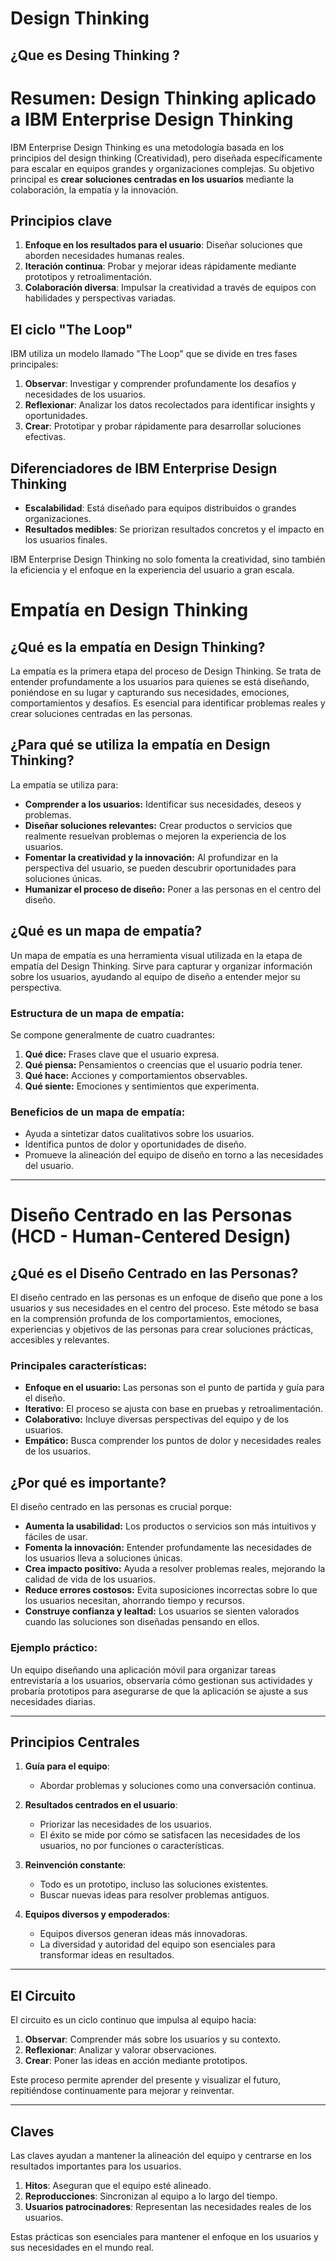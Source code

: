 # Design Thinking 

## ¿Que es Desing Thinking ? 

# Resumen: Design Thinking aplicado a IBM Enterprise Design Thinking

IBM Enterprise Design Thinking es una metodología basada en los principios del design thinking (Creatividad), pero diseñada específicamente para escalar en equipos grandes y organizaciones complejas. Su objetivo principal es **crear soluciones centradas en los usuarios** mediante la colaboración, la empatía y la innovación.

## Principios clave
1. **Enfoque en los resultados para el usuario**: Diseñar soluciones que aborden necesidades humanas reales.
2. **Iteración continua**: Probar y mejorar ideas rápidamente mediante prototipos y retroalimentación.
3. **Colaboración diversa**: Impulsar la creatividad a través de equipos con habilidades y perspectivas variadas.

## El ciclo "The Loop"
IBM utiliza un modelo llamado "The Loop" que se divide en tres fases principales:
1. **Observar**: Investigar y comprender profundamente los desafíos y necesidades de los usuarios.
2. **Reflexionar**: Analizar los datos recolectados para identificar insights y oportunidades.
3. **Crear**: Prototipar y probar rápidamente para desarrollar soluciones efectivas.

## Diferenciadores de IBM Enterprise Design Thinking
- **Escalabilidad**: Está diseñado para equipos distribuidos o grandes organizaciones.
- **Resultados medibles**: Se priorizan resultados concretos y el impacto en los usuarios finales.

IBM Enterprise Design Thinking no solo fomenta la creatividad, sino también la eficiencia y el enfoque en la experiencia del usuario a gran escala.

# Empatía en Design Thinking

## ¿Qué es la empatía en Design Thinking?

La empatía es la primera etapa del proceso de Design Thinking. Se trata de entender profundamente a los usuarios para quienes se está diseñando, poniéndose en su lugar y capturando sus necesidades, emociones, comportamientos y desafíos. Es esencial para identificar problemas reales y crear soluciones centradas en las personas.

## ¿Para qué se utiliza la empatía en Design Thinking?

La empatía se utiliza para:
- **Comprender a los usuarios:** Identificar sus necesidades, deseos y problemas.
- **Diseñar soluciones relevantes:** Crear productos o servicios que realmente resuelvan problemas o mejoren la experiencia de los usuarios.
- **Fomentar la creatividad y la innovación:** Al profundizar en la perspectiva del usuario, se pueden descubrir oportunidades para soluciones únicas.
- **Humanizar el proceso de diseño:** Poner a las personas en el centro del diseño.

## ¿Qué es un mapa de empatía?

Un mapa de empatía es una herramienta visual utilizada en la etapa de empatía del Design Thinking. Sirve para capturar y organizar información sobre los usuarios, ayudando al equipo de diseño a entender mejor su perspectiva.

### Estructura de un mapa de empatía:

Se compone generalmente de cuatro cuadrantes:
1. **Qué dice:** Frases clave que el usuario expresa.
2. **Qué piensa:** Pensamientos o creencias que el usuario podría tener.
3. **Qué hace:** Acciones y comportamientos observables.
4. **Qué siente:** Emociones y sentimientos que experimenta.

### Beneficios de un mapa de empatía:
- Ayuda a sintetizar datos cualitativos sobre los usuarios.
- Identifica puntos de dolor y oportunidades de diseño.
- Promueve la alineación del equipo de diseño en torno a las necesidades del usuario.

---------------------------------------------------------------------------------------------------------------------------------------------

# Diseño Centrado en las Personas (HCD - Human-Centered Design)

## ¿Qué es el Diseño Centrado en las Personas?

El diseño centrado en las personas es un enfoque de diseño que pone a los usuarios y sus necesidades en el centro del proceso. Este método se basa en la comprensión profunda de los comportamientos, emociones, experiencias y objetivos de las personas para crear soluciones prácticas, accesibles y relevantes.

### Principales características:
- **Enfoque en el usuario:** Las personas son el punto de partida y guía para el diseño.
- **Iterativo:** El proceso se ajusta con base en pruebas y retroalimentación.
- **Colaborativo:** Incluye diversas perspectivas del equipo y de los usuarios.
- **Empático:** Busca comprender los puntos de dolor y necesidades reales de los usuarios.

## ¿Por qué es importante?

El diseño centrado en las personas es crucial porque:
- **Aumenta la usabilidad:** Los productos o servicios son más intuitivos y fáciles de usar.
- **Fomenta la innovación:** Entender profundamente las necesidades de los usuarios lleva a soluciones únicas.
- **Crea impacto positivo:** Ayuda a resolver problemas reales, mejorando la calidad de vida de los usuarios.
- **Reduce errores costosos:** Evita suposiciones incorrectas sobre lo que los usuarios necesitan, ahorrando tiempo y recursos.
- **Construye confianza y lealtad:** Los usuarios se sienten valorados cuando las soluciones son diseñadas pensando en ellos.

### Ejemplo práctico:
Un equipo diseñando una aplicación móvil para organizar tareas entrevistaría a los usuarios, observaría cómo gestionan sus actividades y probaría prototipos para asegurarse de que la aplicación se ajuste a sus necesidades diarias.



---------------------------------------------------------------------------------------------------------------------------------------------


## Principios Centrales

1. **Guía para el equipo**:
   - Abordar problemas y soluciones como una conversación continua.

2. **Resultados centrados en el usuario**:
   - Priorizar las necesidades de los usuarios.
   - El éxito se mide por cómo se satisfacen las necesidades de los usuarios, no por funciones o características.

3. **Reinvención constante**:
   - Todo es un prototipo, incluso las soluciones existentes.
   - Buscar nuevas ideas para resolver problemas antiguos.

4. **Equipos diversos y empoderados**:
   - Equipos diversos generan ideas más innovadoras.
   - La diversidad y autoridad del equipo son esenciales para transformar ideas en resultados.

---

## El Circuito

El circuito es un ciclo continuo que impulsa al equipo hacia:
1. **Observar**: Comprender más sobre los usuarios y su contexto.
2. **Reflexionar**: Analizar y valorar observaciones.
3. **Crear**: Poner las ideas en acción mediante prototipos.

Este proceso permite aprender del presente y visualizar el futuro, repitiéndose continuamente para mejorar y reinventar.

---

## Claves

Las claves ayudan a mantener la alineación del equipo y centrarse en los resultados importantes para los usuarios.

1. **Hitos**: Aseguran que el equipo esté alineado.
2. **Reproducciones**: Sincronizan al equipo a lo largo del tiempo.
3. **Usuarios patrocinadores**: Representan las necesidades reales de los usuarios.

Estas prácticas son esenciales para mantener el enfoque en los usuarios y sus necesidades en el mundo real.


